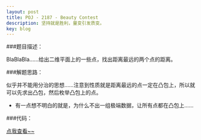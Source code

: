 ```yaml
---
layout: post
title: POJ - 2187 - Beauty Contest
description: 坚持就是胜利，量变引发质变。
key: blog
---
```


###题目描述：

BlaBlaBla……给出二维平面上的一些点，找出距离最远的两个点的距离。

###解题思路：

似乎并不能用分治的思想……注意到性质就是距离最远的点一定在凸包上，所以就可以先求出凸包，然后枚举凸包上的点。

* 有一点想不明白的就是，为什么不出一组极端数据，让所有点都在凸包上……

###代码：

<a href="http://paste.ubuntu.com/11363521/">点我查看~~</a>